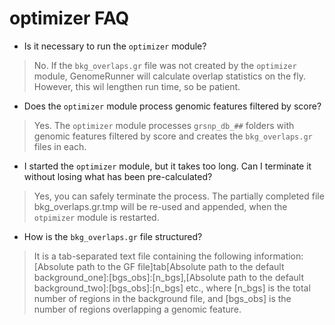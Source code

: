 


optimizer FAQ
========================================================

* Is it necessary to run the `optimizer` module?

> No. If the `bkg_overlaps.gr` file was not created by the `optimizer` module, GenomeRunner will calculate overlap statistics on the fly. However, this wil lengthen run time, so be patient.

* Does the `optimizer` module process genomic features filtered by score?

> Yes. The `optimizer` module processes `grsnp_db_##` folders with genomic features filtered by score and creates the `bkg_overlaps.gr` files in each.

* I started the `optimizer` module, but it takes too long. Can I terminate it without losing what has been pre-calculated?

> Yes, you can safely terminate the process. The partially completed file bkg_overlaps.gr.tmp will be re-used and appended, when the `otpimizer` module is restarted.

* How is the `bkg_overlaps.gr` file structured?

> It is a tab-separated text file containing the following information:
> [Absolute path to the GF file]tab[Absolute path to the default background_one]:[bgs_obs]:[n_bgs],[Absolute path to the default background_two]:[bgs_obs]:[n_bgs] etc.,
> where [n_bgs] is the total number of regions in the background file, and [bgs_obs] is the number of regions overlapping a genomic feature.
